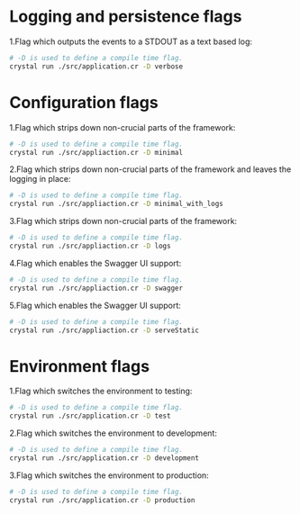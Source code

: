 # Logging and persistence flags

1.Flag which outputs the events to a STDOUT as a text based log:

```bash
# -D is used to define a compile time flag.
crystal run ./src/application.cr -D verbose
```

# Configuration flags

1.Flag which strips down non-crucial parts of the framework:

```bash
# -D is used to define a compile time flag.
crystal run ./src/appliaction.cr -D minimal
```

2.Flag which strips down non-crucial parts of the framework and leaves the logging in place:

```bash
# -D is used to define a compile time flag.
crystal run ./src/appliaction.cr -D minimal_with_logs
```

3.Flag which strips down non-crucial parts of the framework:

```bash
# -D is used to define a compile time flag.
crystal run ./src/appliaction.cr -D logs
```

4.Flag which enables the Swagger UI support:

```bash
# -D is used to define a compile time flag.
crystal run ./src/appliaction.cr -D swagger
```

5.Flag which enables the Swagger UI support:

```bash
# -D is used to define a compile time flag.
crystal run ./src/appliaction.cr -D serveStatic
```

# Environment flags

1.Flag which switches the environment to testing:

```bash
# -D is used to define a compile time flag.
crystal run ./src/application.cr -D test
```

2.Flag which switches the environment to development:

```bash
# -D is used to define a compile time flag.
crystal run ./src/application.cr -D development
```

3.Flag which switches the environment to production:

```bash
# -D is used to define a compile time flag.
crystal run ./src/application.cr -D production
```
